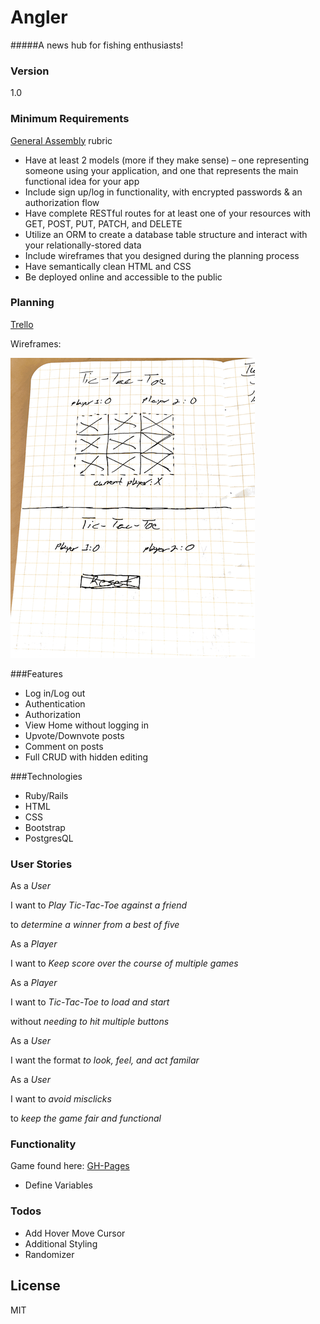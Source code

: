 
# Angler

#####A news hub for fishing enthusiasts!
 
### Version
1.0

### Minimum Requirements
 [General Assembly] rubric

* Have at least 2 models (more if they make sense) – one representing someone using your application, and one that represents the main functional idea for your app
* Include sign up/log in functionality, with encrypted passwords & an authorization flow
* Have complete RESTful routes for at least one of your resources with GET, POST, PUT, PATCH, and DELETE
* Utilize an ORM to create a database table structure and interact with your relationally-stored data
* Include wireframes that you designed during the planning process
* Have semantically clean HTML and CSS
* Be deployed online and accessible to the public



### Planning
[Trello]

Wireframes:

![alt-text][Wireframe]

###Features 
  - Log in/Log out
  - Authentication
  - Authorization
  - View Home without logging in
  - Upvote/Downvote posts
  - Comment on posts
  - Full CRUD with hidden editing

###Technologies
  - Ruby/Rails
  - HTML
  - CSS
  - Bootstrap
  - PostgresQL
  
  
### User Stories
As a *User*

I want to *Play Tic-Tac-Toe against a friend*

to *determine a winner from a best of five*

As a *Player*

I want to *Keep score over the course of multiple games*

As a *Player*

I want to *Tic-Tac-Toe to load and start*

without *needing to hit multiple buttons*

As a *User*

I want the format *to look, feel, and act familar*

As a *User*

I want to *avoid misclicks*

to *keep the game fair and functional*

### Functionality
Game found here: [GH-Pages]


* Define Variables



  
### Todos

 - Add Hover Move Cursor
 - Additional Styling
 - Randomizer

License
----

MIT




[//]: # (These are reference links used in the body of this note and get stripped out when the markdown processor does its job. There is no need to format nicely because it shouldn't be seen. Thanks SO - http://stackoverflow.com/questions/4823468/store-comments-in-markdown-syntax)

   [GH-Pages]: <http://wtabor.github.io/tic-tac-toe/>
   [General Assembly]: <https://github.com/ATL-WDI-Exercises/project-two-requirements>
   [dill]: <https://github.com/joemccann/dillinger>
   [git-repo-url]: <https://github.com/joemccann/dillinger.git>
   [jQuery]: <http://jquery.com>
   [Trello]: <https://trello.com/b/ceBOmnGB>
   [Wireframe]: https://github.com/wtabor/tic-tac-toe/blob/gh-pages/images/tic-wireframe.png "Wireframe"


   [PlDb]: <https://github.com/joemccann/dillinger/tree/master/plugins/dropbox/README.md>
   [PlGh]:  <https://github.com/joemccann/dillinger/tree/master/plugins/github/README.md>
   [PlGd]: <https://github.com/joemccann/dillinger/tree/master/plugins/googledrive/README.md>
   [PlOd]: <https://github.com/joemccann/dillinger/tree/master/plugins/onedrive/README.md>

